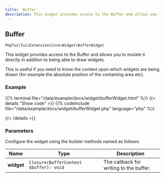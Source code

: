 ```yaml
---
title:  Buffer 
description: This widget provides access to the Buffer and allows you to mutate it directly in addition to being able to draw widgets.
---
```

##  Buffer 

`PhpTui\Tui\Extension\Core\Widget\BufferWidget`

This widget provides access to the Buffer and allows you to mutate it directly in addition to being able to draw widgets.


This is useful if you need to know the context upon which widgets are being
drawn (for example the absolute position of the containing area etc).

### Example

{{% terminal file="/data/example/docs/widget/bufferWidget.html" %}}
{{< details "Show code"  >}}
{{% codeInclude file="/data/example/docs/widget/bufferWidget.php" language="php" %}}

{{< /details >}}
### Parameters

Configure the widget using the builder methods named as follows:

| Name | Type | Description |
| --- | --- | --- |
| **widget** | `Closure(BufferContext $buffer): void` | The callback for writing to the buffer. |